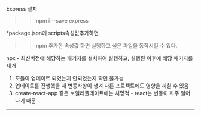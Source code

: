 Express 설치
>> npm i --save express

*package.json에 scripts속성값추가하면 
>> npm 추가한 속성값
하면 실행하고 싶은 파일을 동작시킬 수 있다.

npx - 최신버전에 해당하는 패키지를 설치하여 실행하고, 실행된 이후에 해당 패키지를 제거
1) 모듈이 업데이트 되었는지 안되었는지 확인 불가능
2) 업데이트를 진행했을 때 변동사항이 생겨 다른 프로젝트에도 영향을 끼칠 수 있음
3) create-react-app 같은 보일러플레이트에는 치명적 - react는 변동이 자주 일어나기 때문

-------------------------------------------------------------------------------------------------
